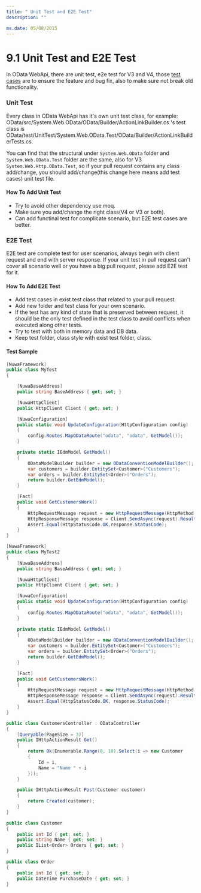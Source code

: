 ```yaml
---
title: " Unit Test and E2E Test"
description: ""

ms.date: 05/08/2015
---
```

# 9.1 Unit Test and E2E Test

In OData WebApi, there are unit test, e2e test for V3 and V4, those [test cases](https://github.com/OData/WebApi/tree/master/OData/test) are to ensure the feature and bug fix, also to make sure not break old functionality.

### Unit Test
Every class in OData WebApi has it's own unit test class, for example:
OData/src/System.Web.OData/OData/Builder/ActionLinkBuilder.cs 's test class is 
OData/test/UnitTest/System.Web.OData.Test/OData/Builder/ActionLinkBuilderTests.cs.

You can find that the structural under `System.Web.OData` folder and `System.Web.OData.Test` folder are the same, also for V3 `System.Web.Http.OData.Test`, so if your pull request contains any class add/change, you should add/change(this change here means add test cases) unit test file.

#### How To Add Unit Test
* Try to avoid other dependency use moq.
* Make sure you add/change the right class(V4 or V3 or both).
* Can add functinal test for complicate scenario, but E2E test cases are better.


### E2E Test
E2E test are complete test for user scenarios, always begin with client request and end with server response. If your unit test in pull request can't cover all scenario well or you have a big pull request, please add E2E test for it.

#### How To Add E2E Test
* Add test cases in exist test class that related to your pull request.
* Add new folder and test class for your own scenario.
* If the test has any kind of state that is preserved between request, it should be the only test defined in the test class to avoid conflicts when executed along other tests.
* Try to test with both in memory data and DB data.
* Keep test folder, class style with exist test folder, class.


#### Test Sample
```C#
[NuwaFramework]
public class MyTest
{

    [NuwaBaseAddress]
    public string BaseAddress { get; set; }

    [NuwaHttpClient]
    public HttpClient Client { get; set; }

    [NuwaConfiguration]
    public static void UpdateConfiguration(HttpConfiguration config)
    {
        config.Routes.MapODataRoute("odata", "odata", GetModel());
    }     

    private static IEdmModel GetModel()
    {
        ODataModelBuilder builder = new ODataConventionModelBuilder();
        var customers = builder.EntitySet<Customer>("Customers");
        var orders = builder.EntitySet<Order>("Orders");
        return builder.GetEdmModel();
    }

    [Fact]
    public void GetCustomersWork()
    {
        HttpRequestMessage request = new HttpRequestMessage(HttpMethod.Get,BaseAddress + "/odata/Customers");
        HttpResponseMessage response = Client.SendAsync(request).Result;
        Assert.Equal(HttpStatusCode.OK,response.StatusCode);
    }
}

[NuwaFramework]
public class MyTest2
{
    [NuwaBaseAddress]
    public string BaseAddress { get; set; }

    [NuwaHttpClient]
    public HttpClient Client { get; set; }

    [NuwaConfiguration]
    public static void UpdateConfiguration(HttpConfiguration config)
    {
        config.Routes.MapODataRoute("odata", "odata", GetModel());
    }

    private static IEdmModel GetModel()
    {
        ODataModelBuilder builder = new ODataConventionModelBuilder();
        var customers = builder.EntitySet<Customer>("Customers");
        var orders = builder.EntitySet<Order>("Orders");
        return builder.GetEdmModel();
    }

    [Fact]
    public void GetCustomersWork()
    {
        HttpRequestMessage request = new HttpRequestMessage(HttpMethod.Get, BaseAddress + "/odata/Customers");
        HttpResponseMessage response = Client.SendAsync(request).Result;
        Assert.Equal(HttpStatusCode.OK, response.StatusCode);
    }
}

public class CustomersController : ODataController
{
    [Queryable(PageSize = 3)]
    public IHttpActionResult Get()
    {
        return Ok(Enumerable.Range(0, 10).Select(i => new Customer
        {
            Id = i,
            Name = "Name " + i
        }));
    }

    public IHttpActionResult Post(Customer customer)
    {
        return Created(customer);
    }
}

public class Customer
{
    public int Id { get; set; }
    public string Name { get; set; }
    public IList<Order> Orders { get; set; }
}

public class Order
{
    public int Id { get; set; }
    public DateTime PurchaseDate { get; set; }
}
```
